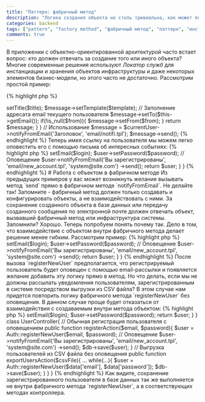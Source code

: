```yaml
---
title: "Паттерн: фабричный метод"
description: "Логика создания объекта не столь тривиальна, как может показаться на первый взгляд. Хорошая программная архитектура накладывает определенные ограничения, которые стоит учитывать и о которых мы поговорим в этой статье..."
categories: backend
tags: ["pattern", "factory method", "фабричный метод", "паттерн", "инстанциация класса", "создания объекта"]
comments: true
---
```

В приложении с объектно-ориентированной архитектурой часто встает вопрос: кто должен отвечать за создание того или иного объекта? Многие современные решения используют _Локатор служб_ для инстанциации и хранения объектов инфраструктуры и даже некоторых элементов бизнес-модели, но этого часто не достаточно. Рассмотрим простой пример:

{% highlight php %}
<?php
class Message{
  // @var string Заголовок сообщения.

  private $title;

  //  @var string Имя шаблона сообщения.

  private $template;

  // Getters и Setters

  ...
}

class MailMessage extends Message{
  // @var string Отправитель сообщения.

  private $from;

  // @var string Получатель сообщения.

  private $to;

  // Отправляет сообщение получателю.
  
  public function send(){
    // Реализация

    ... 
  }
}
{% endhighlight %}

Предполагается, что использоваться эти классы будут в методах `Order::pay` (оплата заказа), `Auth::registerNewUser` (регистрация нового пользователя) и `Article::create` (создание новой статьи).

Какая часть системы должна отвечать за создание экземпляров класса `MailMessage` и следует ли вызывать метод `send` сразу после инстанциации?

# Фабричный метод
Паттерн _Фабричный метод_ достаточно прост в реализации и использовании. Он имеет следующую структуру:

![Структура паттерна Фабричный метод](https://www.plantuml.com/plantuml/png/Iyv9B2vMSCxFIovABKcjvghbuag621Mb9fRa5rLpAIYa9IO3MPM-gIKP-IaQcWfMSFKWvSuGXGfwUdPmSG00)

Его задача заключается в том, чтобы организовать специальный метод, который будет отвечать за создание объектов данного или другого класса и возвращать их.

Чем же фабричный метод лучше обычного конструктора? Тем что он позволяет сформировать конфигурацию (параметры) конструктора перед его вызовом. Так, для создания соединения с БД необходимо прежде получить конфигурацию для этого соединения, и фабричный метод позволит собрать всю логику инстанциации в одном месте:

{% highlight php %}
<?php
class Db{
  // Статичный фабричный метод

  public static function getInstance(){
    $config = include('config/database.php');
    $dsn = sprintf(
      '%s:host=%s;dbname=%s',
      isset($config['driver'])? $config['driver'] : 'mysql',
      isset($config['host'])? $config['host'] : 'localhost',
      $config['dbname']
    );

    return new PDO($dsn, $config['login'], $config['password']);
  }
}
{% endhighlight %}

Как видно из примера, фабричный метод может быть статичным. Часто это используется для инстанциации вызываемого класса. Не статичные методы больше применяются для создания экземпляров других классов.

Вернемся к нашей задаче из вводной. Где разместить фабричный метод, который будет создавать экземпляры класса `MailMessage`? Учитывая что для рассылки писем необходим адресат (свойство `$to`), логичным решением будет разместить его в классе `User` с именем `notifyFromEmail`. Метод будет создавать сообщение для вызываемого пользователя:

{% highlight php %}
<?php
class User{
  // Реализация

  ...

  public function notifyFromEmail($title, $template, $from = null){
    $message = new MailMessage;
    $message->setTitle($title);
    $message->setTemplate($template);
    // Заполнение адресата email текущего пользователя

    $message->setTo($this->getEmail());
    if(!is_null($from)){
      $message->setFrom($from);
    }

    return $message;
  }
}

// Использование

$message = $currentUser->notifyFromEmail('Заголовок', 'email/notifi.tpl');
$message->send();
{% endhighlight %}

Теперь имея ссылку на пользователя мы можем легко оповестить его с помощью письма об интересных событиях:

{% highlight php %}
<?php
class Auth{
  public static function registerNewUser($login, $password){
    $user = new User;
    $user->setEmail($login);
    $user->setPassword($password);

    // Оповещение

    $user->notifyFromEmail('Вы зарегистрированы', 'email/new_account.tpl', 'system@site.com')
      ->send();

    return $user;
  }
}
{% endhighlight %}

# Работа с объектом в фабричном методе
Из предыдущих примеров у вас может возникнуть желание вызывать метод `send` прямо в фабричном методе `notifyFromEmail`. Не делайте так! Запомните - фабричный метод должен только создавать и конфигурировать объекты, а не взаимодействовать с ними. За сохранение созданного объекта в базе данных или передачу созданного сообщения по электронной почте должен отвечать объект, вызвавший фабричный метод или инфраструктура системы. Запомнили? Хорошо. Теперь попробуем понять почему так.

Дело в том, что взаимодействие с объектом внутри фабричного метода делает решение менее гибким. Рассмотрим пример:

{% highlight php %}
<?php
class Auth{
  public static function registerNewUser($login, $password){
    $user = new User;
    $user->setEmail($login);
    $user->setPassword($password);

    // Оповещение

    $user->notifyFromEmail('Вы зарегистрированы', 'email/new_account.tpl', 'system@site.com')
      ->send();

    return $user;
  }
}
{% endhighlight %}

После вызова `registerNewUser` предполагается, что регистрируемый пользователь будет оповещен с помощью email-рассылки и появляется желание добавить эту логику прямо в метод. Но что делать, если мы не должны рассылать уведомления пользователям, зарегистрированным в системе посредством выгрузки из CSV файла? В этом случае нам придется повторить логику фабричного метода `registerNewUser` без оповещения. В данном случае проще будет отказаться от взаимодействия с создаваемым внутри метода объектом:

{% highlight php %}
<?php
class Auth{
  public static function registerNewUser($login, $password){
    $user = new User;
    $user->setEmail($login);
    $user->setPassword($password);

    return $user;
  }
}

class UserController{
  // Обычная регистрация пользователя с оповещением

  public function registerAction($email, $password){
    $user = Auth::registerNewUser($email, $password);

    // Оповещение

    $user->notifyFromEmail('Вы зарегистрированы', 'email/new_account.tpl', 'system@site.com')
      ->send();

    $db->save($user);
  }

  // Выгрузка пользователей из CSV файла без оповещения

  public function exportUsersAction($csvFile){
    ...

    while(...){
      $user = Auth::registerNewUser($data['email'], $data['password']);
      $db->save($user);
    }
  }
}
{% endhighlight %}

Как видите, сохранение зарегистрированного пользователя в базе данных так же выполняется не внутри фабричного метода `registerNewUser`, а в соответствующих методах контроллера.
